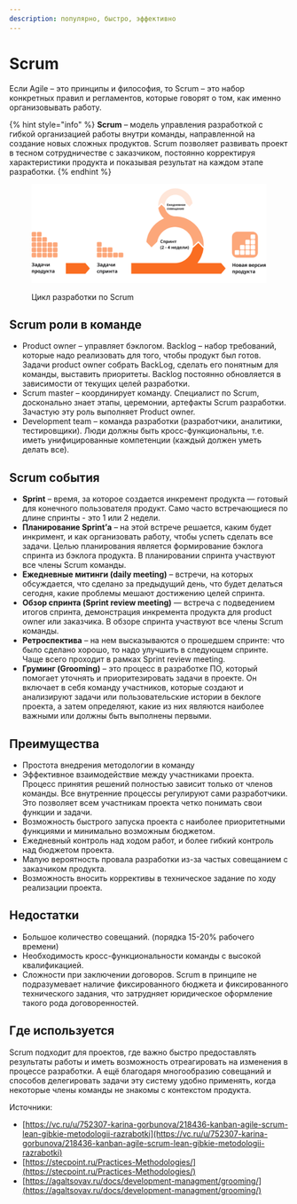 ```yaml
---
description: популярно, быстро, эффективно
---
```


# Scrum

Если Agile – это принципы и философия, то Scrum – это набор конкретных правил и регламентов, которые говорят о том, как именно организовывать работу.&#x20;

{% hint style="info" %}
**Scrum** – модель управления разработкой с гибкой организацией работы внутри команды, направленной на создание новых сложных продуктов. Scrum позволяет развивать проект в тесном сотрудничестве с заказчиком, постоянно корректируя характеристики продукта и показывая результат на каждом этапе разработки.
{% endhint %}

<figure><img src="../../../../.gitbook/assets/Scrum-2x.png" alt="" width="563"><figcaption><p>Цикл разработки по Scrum</p></figcaption></figure>

## Scrum роли в команде

* Product owner – управляет бэклогом. Backlog – набор требований, которые надо реализовать для того, чтобы продукт был готов. Задачи product owner собрать BackLog, сделать его понятным для команды, выставить приоритеты. Backlog постоянно обновляется в зависимости от текущих целей разработки.
* Scrum master – координирует команду. Специалист по Scrum, досконально знает этапы, церемонии, артефакты Scrum разработки. Зачастую эту роль выполняет Product owner.
* Development team – команда разработки (разработчики, аналитики, тестировщики). Люди должны быть кросс-функциональны, т.е. иметь унифицированные компетенции (каждый должен уметь делать все).

## Scrum события

* **Sprint** – время, за которое создается инкремент продукта — готовый для конечного пользователя продукт. Само часто встречающиеся по длине спринты - это 1 или 2 недели.&#x20;
* **Планирование Sprint’а** – на этой встрече решается, каким будет инкримент, и как организовать работу, чтобы успеть сделать все задачи. Целью планирования является формирование бэклога спринта из бэклога продукта. В планировании спринта участвуют все члены Scrum команды.
* **Ежедневные митинги (daily meeting)** – встречи, на которых обсуждается, что сделано за предыдущий день, что будет делаться сегодня, какие проблемы мешают достижению целей спринта.
* **Обзор спринта (Sprint review meeting)** — встреча с подведением итогов спринта, демонстрация инкремента продукта для product owner или заказчика. В обзоре спринта участвуют все члены Scrum команды.
* **Ретроспектива** – на нем высказываются о прошедшем спринте: что было сделано хорошо, то надо улучшить в следующем спринте. Чаще всего проходит в рамках Sprint review meeting.
* **Груминг (Grooming)** – это процесс в разработке ПО, который помогает уточнять и приоритезировать задачи в проекте. Он включает в себя команду участников, которые создают и анализируют задачи или пользовательские истории в беклоге проекта, а затем определяют, какие из них являются наиболее важными или должны быть выполнены первыми.

## Преимущества

* Простота внедрения методологии в команду
* Эффективное взаимодействие между участниками проекта. Процесс принятия решений полностью зависит только от членов команды. Все внутренние процессы регулируют сами разработчики. Это позволяет всем участникам проекта четко понимать свои функции и задачи.
* Возможность быстрого запуска проекта с наиболее приоритетными функциями и минимально возможным бюджетом.
* Ежедневный контроль над ходом работ, и более гибкий контроль над бюджетом проекта.
* Малую вероятность провала разработки из-за частых совещанием с заказчиком продукта.
* Возможность вносить коррективы в техническое задание по ходу реализации проекта.

## Недостатки

* Большое количество совещаний. (порядка 15-20% рабочего времени)
* Необходимость кросс-функциональности команды с высокой квалификацией.
* Сложности при заключении договоров. Scrum в принципе не подразумевает наличие фиксированного бюджета и фиксированного технического задания, что затрудняет юридическое оформление такого рода договоренностей.

## Где используется

Scrum подходит для проектов, где важно быстро предоставлять результаты работы и иметь возможность отреагировать на изменения в процессе разработки. А ещё благодаря многообразию совещаний и способов делегировать задачи эту систему удобно применять, когда некоторые члены команды не знакомы с контекстом продукта.







Источники:

* [https://vc.ru/u/752307-karina-gorbunova/218436-kanban-agile-scrum-lean-gibkie-metodologii-razrabotki](https://vc.ru/u/752307-karina-gorbunova/218436-kanban-agile-scrum-lean-gibkie-metodologii-razrabotki)
* [https://stecpoint.ru/Practices-Methodologies/](https://stecpoint.ru/Practices-Methodologies/)
* [https://agaltsovav.ru/docs/development-managment/grooming/](https://agaltsovav.ru/docs/development-managment/grooming/)
